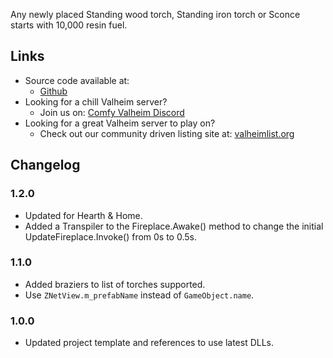 Any newly placed Standing wood torch, Standing iron torch or Sconce starts with 10,000 resin fuel.


## Links

  * Source code available at:
    * [Github](https://github.com/redseiko/ComfyMods/tree/main/EulersRuler)
  * Looking for a chill Valheim server?
    * Join us on: [Comfy Valheim Discord](https://discord.gg/ameHJz5PFk)
  * Looking for a great Valheim server to play on?
    * Check out our community driven listing site at: [valheimlist.org](https://valheimlist.org/)
    
## Changelog

### 1.2.0

  * Updated for Hearth & Home.
  * Added a Transpiler to the Fireplace.Awake() method to change the initial UpdateFireplace.Invoke() from 0s to 0.5s.

### 1.1.0

  * Added braziers to list of torches supported.
  * Use `ZNetView.m_prefabName` instead of `GameObject.name`.

### 1.0.0

  * Updated project template and references to use latest DLLs.